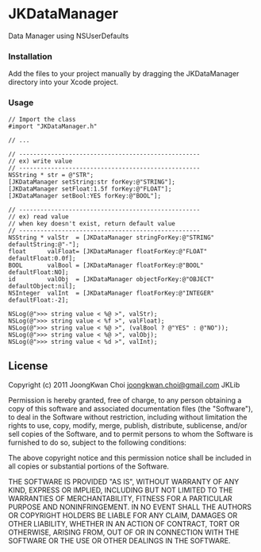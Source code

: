 JKDataManager
=============

Data Manager using NSUserDefaults


### Installation
Add the files to your project manually by dragging the JKDataManager directory into your Xcode project.


### Usage

```
// Import the class
#import "JKDataManager.h"

// ...

// ---------------------------------------------------
// ex) write value
// ---------------------------------------------------
NSString * str = @"STR";
[JKDataManager setString:str forKey:@"STRING"];
[JKDataManager setFloat:1.5f forKey:@"FLOAT"];
[JKDataManager setBool:YES forKey:@"BOOL"];

// ---------------------------------------------------
// ex) read value
// when key doesn't exist, return default value
// ---------------------------------------------------
NSString * valStr  = [JKDataManager stringForKey:@"STRING" defaultString:@"-"];
float      valFloat= [JKDataManager floatForKey:@"FLOAT"   defaultFloat:0.0f];
BOOL       valBool = [JKDataManager floatForKey:@"BOOL"    defaultFloat:NO];
id         valObj  = [JKDataManager objectForKey:@"OBJECT" defaultObject:nil];
NSInteger  valInt  = [JKDataManager floatForKey:@"INTEGER" defaultFloat:-2];

NSLog(@">>> string value < %@ >", valStr);
NSLog(@">>> string value < %f >", valFloat);
NSLog(@">>> string value < %@ >", (valBool ? @"YES" : @"NO"));
NSLog(@">>> string value < %@ >", valObj);
NSLog(@">>> string value < %d >", valInt);
```


License
-------------------------------------------------------
Copyright (c) 2011 JoongKwan Choi joongkwan.choi@gmail.com
JKLib

Permission is hereby granted, free of charge, to any person obtaining a copy
of this software and associated documentation files (the "Software"), to deal
in the Software without restriction, including without limitation the rights
to use, copy, modify, merge, publish, distribute, sublicense, and/or sell
copies of the Software, and to permit persons to whom the Software is
furnished to do so, subject to the following conditions:

The above copyright notice and this permission notice shall be included in
all copies or substantial portions of the Software.

THE SOFTWARE IS PROVIDED "AS IS", WITHOUT WARRANTY OF ANY KIND, EXPRESS OR
IMPLIED, INCLUDING BUT NOT LIMITED TO THE WARRANTIES OF MERCHANTABILITY,
FITNESS FOR A PARTICULAR PURPOSE AND NONINFRINGEMENT. IN NO EVENT SHALL THE
AUTHORS OR COPYRIGHT HOLDERS BE LIABLE FOR ANY CLAIM, DAMAGES OR OTHER
LIABILITY, WHETHER IN AN ACTION OF CONTRACT, TORT OR OTHERWISE, ARISING FROM,
OUT OF OR IN CONNECTION WITH THE SOFTWARE OR THE USE OR OTHER DEALINGS IN
THE SOFTWARE.

